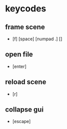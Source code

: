
# keycodes
## frame scene
- [f] [space] [numpad .] [\]

## open file
- [enter]

## reload scene
- [r]

## collapse gui
- [escape]
